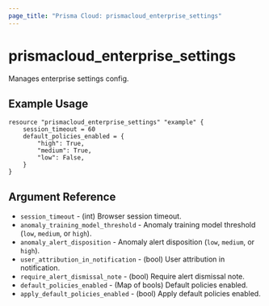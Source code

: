 ```yaml
---
page_title: "Prisma Cloud: prismacloud_enterprise_settings"
---
```


# prismacloud_enterprise_settings

Manages enterprise settings config.

## Example Usage

```hcl
resource "prismacloud_enterprise_settings" "example" {
    session_timeout = 60
    default_policies_enabled = {
        "high": True,
        "medium": True,
        "low": False,
    }
}
```

## Argument Reference

* `session_timeout` - (int) Browser session timeout.
* `anomaly_training_model_threshold` - Anomaly training model threshold (`low`, `medium`, or `high`).
* `anomaly_alert_disposition` - Anomaly alert disposition (`low`, `medium`, or `high`).
* `user_attribution_in_notification` - (bool) User attribution in notification.
* `require_alert_dismissal_note` - (bool) Require alert dismissal note.
* `default_policies_enabled` - (Map of bools) Default policies enabled.
* `apply_default_policies_enabled` - (bool) Apply default policies enabled.
